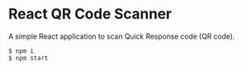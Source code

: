 # React QR Code Scanner

A simple React application to scan Quick Response code (QR code).

``````
$ npm i
$ npm start
``````
